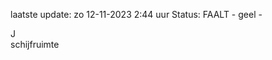 laatste update: 
zo 12-11-2023  2:44   uur 
Status: FAALT - geel - 
<div class="service R">J</div><div class="service Y">schijfruimte</div>